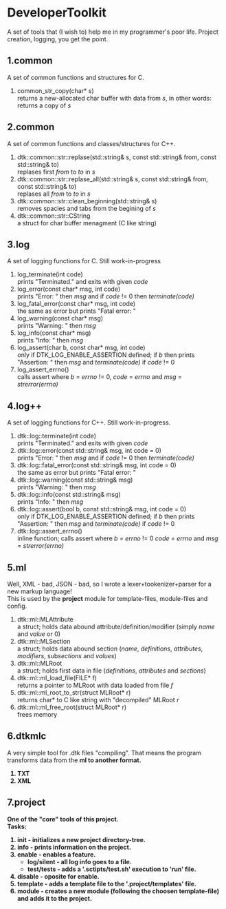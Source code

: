 # DeveloperToolkit
A set of tools that (I wish to) help me in my programmer's poor life. Project creation, logging, you get the point.

## 1.common
A set of common functions and structures for C.
<ol>
  <li>common_str_copy(char* s) <br> returns a new-allocated char buffer with data from <i>s</i>, in other words: returns a copy of <i>s</i></li>
</ol>

## 2.common
A set of common functions and classes/structures for C++.
<ol>
  <li>dtk::common::str::replase(std::string& s, const std::string& from, const std::string& to) <br> replases first <i>from</i> to <i>to</i> in <i>s</i></li>
  <li>dtk::common::str::replase_all(std::string& s, const std::string& from, const std::string& to) <br> replases all <i>from</i> to <i>to</i> in <i>s</i></li>
  <li>dtk::common::str::clean_beginning(std::string& s) <br> removes spacies and tabs from the begining of <i>s</i></li>
  <li>dtk::common::str::CString <br> a struct for char buffer menagment (C like string)</li>
</ol>

## 3.log
A set of logging functions for C. Still work-in-progress
<ol>
  <li>log_terminate(int code) <br> prints "Terminated." and exits with given <i>code</i></li>
  <li>log_error(const char* msg, int code) <br> prints "Error: " then <i>msg</i> and if <i>code</i> != 0 then <i>terminate(code)</i></li>
  <li>log_fatal_error(const char* msg, int code) <br> the same as error but prints "Fatal error: "</li>
  <li>log_warning(const char* msg) <br> prints "Warning: " then <i>msg</i></li>
  <li>log_info(const char* msg) <br> prints "Info: " then <i>msg</i></li>
  <li>log_assert(char b, const char* msg, int code) <br> only if DTK_LOG_ENABLE_ASSERTION defined; if <i>b</i> then prints "Assertion: " then <i>msg</i> and <i>terminate(code)</i> if <i>code</i> != 0</li>
  <li>log_assert_errno() <br> calls assert where <i>b</i> = <i>errno</i> != 0, <i>code</i> = <i>errno</i> and <i>msg</i> = <i>strerror(errno)</i></li>
</ol>

## 4.log++
A set of logging functions for C++. Still work-in-progress.
<ol>
  <li>dtk::log::terminate(int code) <br> prints "Terminated." and exits with given <i>code</i></li>
  <li>dtk::log::error(const std::string& msg, int code = 0) <br> prints "Error: " then <i>msg</i> and if <i>code</i> != 0 then <i>terminate(code)</i></li>
  <li>dtk::log::fatal_error(const std::string& msg, int code = 0) <br> the same as error but prints "Fatal error: "</li>
  <li>dtk::log::warning(const std::string& msg) <br> prints "Warning: " then <i>msg</i></li>
  <li>dtk::log::info(const std::string& msg) <br> prints "Info: " then <i>msg</i></li>
  <li>dtk::log::assert(bool b, const std::string& msg, int code = 0) <br> only if DTK_LOG_ENABLE_ASSERTION defined; if <i>b</i> then prints "Assertion: " then <i>msg</i> and <i>terminate(code)</i> if <i>code</i> != 0</li>
  <li>dtk::log::assert_errno() <br> inline function; calls assert where <i>b</i> = <i>errno</i> != 0 <i>code</i> = <i>errno</i> and <i>msg</i> = <i>strerror(errno)</i></li>
</ol>

## 5.ml
Well, XML - bad, JSON - bad, so I wrote a lexer+tookenizer+parser for a new markup language!</br>
This is used by the <b>project</b> module for template-files, module-files and config.
<ol>
  <li>dtk::ml::MLAttribute <br> a struct; holds data abound attribute/definition/modifier (simply <i>name</i> and <i>value</i> or 0)</li>
  <li>dtk::ml::MLSection <br> a struct; holds data abound section (<i>name</i>, <i>definitions</i>, <i>attributes</i>, <i>modifiers</i>, sub<i>sections</i> and <i>values</i>)</li>
  <li>dtk::ml::MLRoot <br> a struct; holds first data in file (<i>definitions</i>, <i>attributes</i> and <i>sections</i>)</li>
  <li>dtk::ml::ml_load_file(FILE* f) <br> returns a pointer to MLRoot with data loaded from file <i>f</i></li>
  <li>dtk::ml::ml_root_to_str(struct MLRoot* r) <br> returns char* to C like string with "decompiled" MLRoot <i>r</i></li>
  <li>dtk::ml::ml_free_root(struct MLRoot* r) <br> frees memory</li>
</ol>

## 6.dtkmlc
A very simple tool for .dtk files "compiling". That means the program transforms data from the <b>ml<b> to another format.
<ol>
  <li>TXT</li>
  <li>XML</li>
</ol>

## 7.project
One of the "core" tools of this project. </br>
Tasks:
<ol>
  <li>init - initializes a new project directory-tree.</li>
  <li>info - prints information on the project.</li>
  <li>enable - enables a feature.
    <ul>
      <li>log/silent - all log info goes to a file.</li>
      <li>test/tests - adds a '.sctipts/test.sh' execution to 'run' file.</li>
    </ul>
  </li>
  <li>disable - oposite for enable.</li>
  <li>template - adds a template file to the '.project/templates' file.</li>
  <li>module - creates a new module (following the choosen template-file) and adds it to the project.</li>
</ol>
